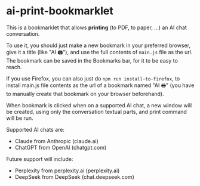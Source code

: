 # ai-print-bookmarklet

This is a bookmarklet that allows <b>printing</b> (to PDF, to paper, ...) an AI chat conversation.

To use it, you should just make a new bookmark in your preferred browser, give it a title (like "AI 🖨"), and use the full contents of `main.js` file as the url. The bookmark can be saved in the Bookmarks bar, for it to be easy to reach.

If you use Firefox, you can also just do `npm run install-to-firefox`, to install main.js file contents as the url of a bookmark named "AI 🖶" (you have to manually create that bookmark on your browser beforehand).

When bookmark is clicked when on a supported AI chat, a new window will be created, using only the conversation textual parts, and print command will be run.

Supported AI chats are:
 - Claude from Anthropic (claude.ai)
 - ChatGPT from OpenAI (chatgpt.com)

Future support will include:
 - Perplexity from perplexity.ai (perplexity.ai)
 - DeepSeek from DeepSeek (chat.deepseek.com)
